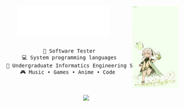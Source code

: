 <div align="center">
<img src="assets/nahida.jfif" width="25%" align="right" />
<img src="assets/adit.gif" width="50%" align="center" />
<br><br>
<pre>
    💼 Software Tester
    💻 System programming languages
    📖 Undergraduate Informatics Engineering Student
    🎮 Music • Games • Anime • Code 
</pre>
<br><br>
<img src="https://raw.githubusercontent.com/innng/innng/master/assets/kyubey.gif" height="40" />
<br><br><br>
</div>
